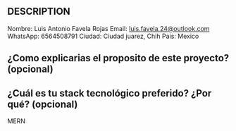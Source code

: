 ## DESCRIPTION

Nombre: Luis Antonio Favela Rojas
Email: luis.favela.24@outlook.com
WhatsApp: 6564508791
Ciudad: Ciudad juarez, Chih
Pais: Mexico

## ¿Como explicarias el proposito de este proyecto? (opcional)


## ¿Cuál es tu stack tecnológico preferido? ¿Por qué? (opcional)
MERN
